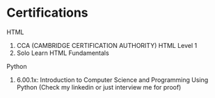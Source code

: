 # Certifications

HTML 

1. CCA (CAMBRIDGE CERTIFICATION AUTHORITY) HTML Level 1 
2. Solo Learn HTML Fundamentals


Python

1. 6.00.1x: Introduction to Computer Science and Programming Using Python  (Check my linkedin or just interview me for proof)
